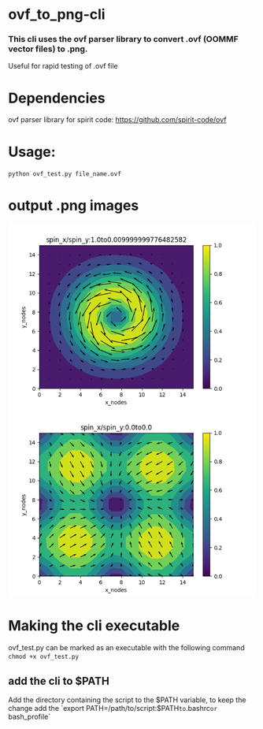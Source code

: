 # ovf_to_png-cli
### This cli uses the ovf parser library to convert .ovf (OOMMF vector files) to .png.
 Useful for rapid testing of .ovf file
# Dependencies 
ovf parser library for spirit code: https://github.com/spirit-code/ovf
# Usage:
`python ovf_test.py file_name.ovf`
# output .png images
![spin configuration](https://github.com/Asohamithran/ovf_to_png-cli/blob/main/spin%20data%20header-4.png)
![spin configuration](https://github.com/Asohamithran/ovf_to_png-cli/blob/main/spin%20data%20header-8.png)

# Making the cli executable 
ovf_test.py can be marked as an executable with the following command 
`chmod +x ovf_test.py`
## add the cli to $PATH
Add the directory containing the script to the $PATH variable, to keep the change
add the `export PATH=/path/to/script:$PATH` to `.bashrc`or `bash_profile`
